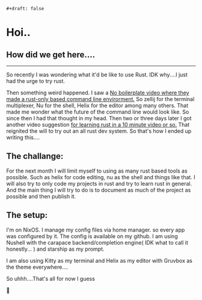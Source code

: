 ```{=org}
#+draft: false
```
# Hoi..

## How did we get here....

------------------------------------------------------------------------

So recently I was wondering what it\'d be like to use Rust. IDK why....I
just had the urge to try rust.

Then something weird happened. I saw a [No boilerplate video where they
made a rust-only based command line
envirorment.](https://www.youtube.com/watch?v=dFkGNe4oaKk) So zellij for
the terminal multiplexer, Nu for the shell, Helix for the editor among
many others. That made me wonder what the future of the command line
would look like. So since then I had that thought in my head. Then two
or three days later I got another video suggestion [for learning rust in
a 10 minute video or so.](https://www.youtube.com/watch?v=br3GIIQeefY)
That reignited the will to try out an all rust dev system. So that\'s
how I ended up writing this....

## The challange:

For the next month I will limit myself to using as many rust based tools
as possible. Such as helix for code editing, nu as the shell and things
like that. I will also try to only code my projects in rust and try to
learn rust in general. And the main thing I will try to do is to
document as much of the project as possible and then publish it.

## The setup:

I\'m on NixOS. I manage my config files via home manager. so every app
was configured by it. The config is available on my github. I am using
Nushell with the carapace backend/completion engine( IDK what to call it
honestly... ) and starship as my prompt.

I am also using Kitty as my terminal and Helix as my editor with Gruvbox
as the theme everywhere....

So uhhh....That\'s all for now I guess

:wave:
